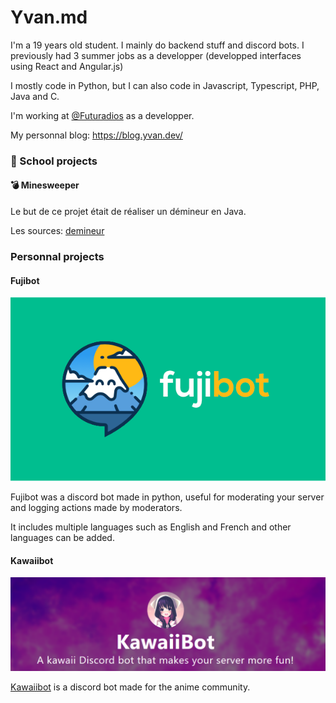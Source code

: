 # Yvan.md


I'm a 19 years old student. I mainly do backend stuff and discord bots.
I previously had 3 summer jobs as a developper (developped interfaces using React and Angular.js)

I mostly code in Python, but I can also code in Javascript, Typescript, PHP, Java and C. 

I'm working at [@Futuradios](https://github.com/futuradios) as a developper.

My personnal blog: https://blog.yvan.dev/

### 🏫 School projects

#### :bomb: Minesweeper

Le but de ce projet était de réaliser un démineur en Java.

Les sources: [demineur](https://github.com/lepeli/demineur)


### Personnal projects

#### Fujibot

![Fujibot logo](images/fujibot_big.png)

Fujibot was a discord bot made in python, useful for moderating your server and logging actions made by moderators.

It includes multiple languages such as English and French and other languages can be added.

#### Kawaiibot

![Kawaiibot's presentation](./images/kawaiibot.png)

[Kawaiibot](https://github.com/kawaiibot) is a discord bot made for the anime community.
